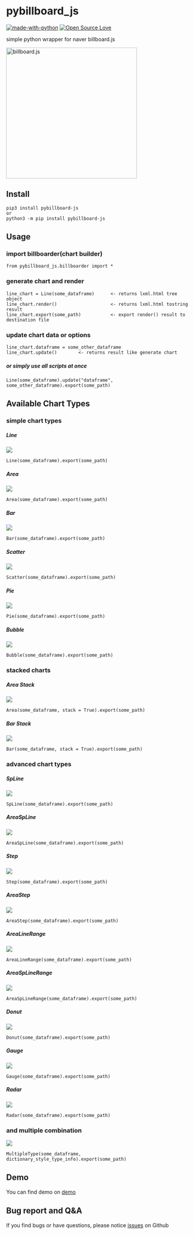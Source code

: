 # pybillboard_js

[![made-with-python](https://img.shields.io/badge/Made%20with-Python-1f425f.svg)](https://www.python.org/)
[![Open Source Love](https://badges.frapsoft.com/os/mit/mit.svg?v=102)](https://github.com/ellerbrock/open-source-badge/)

simple python wrapper for naver billboard.js

[<img src="https://naver.github.io/billboard.js/img/logo/billboard.js.svg" width="350" alt="billboard.js"></img>](https://github.com/naver/billboard.js)

## Install
```
pip3 install pybillboard-js
or
python3 -m pip install pybillboard-js
```

## Usage
### import billboarder(chart builder)
```
from pybillboard_js.billboarder import *
```

### generate chart and render
```
line_chart = Line(some_dataframe)      <- returns lxml.html tree object
line_chart.render()                    <- returns lxml.html tostring result
line_chart.export(some_path)           <- export render() result to destination file
```

### update chart data or options
```
line_chart.dataframe = some_other_dataframe
line_chart.update()        <- returns result like generate chart
```

##### or simply use all scripts at once
```
Line(some_dataframe).update("dataframe", some_other_dataframe).export(some_path)
```

## Available Chart Types
### simple chart types
##### Line
<img src="https://github.com/eseunghwan/pybillboard-js/blob/master/demo/images/Line.png"></img>
```
Line(some_dataframe).export(some_path)
```
##### Area
<img src="https://github.com/eseunghwan/pybillboard-js/blob/master/demo/images/Area.png"></img>
```
Area(some_dataframe).export(some_path)
```
##### Bar
<img src="https://github.com/eseunghwan/pybillboard-js/blob/master/demo/images/Bar.png"></img>
```
Bar(some_dataframe).export(some_path)
```
##### Scatter
<img src="https://github.com/eseunghwan/pybillboard-js/blob/master/demo/images/Scatter.png"></img>
```
Scatter(some_dataframe).export(some_path)
```
##### Pie
<img src="https://github.com/eseunghwan/pybillboard-js/blob/master/demo/images/Pie.png"></img>
```
Pie(some_dataframe).export(some_path)
```
##### Bubble
<img src="https://github.com/eseunghwan/pybillboard-js/blob/master/demo/images/Bubble.png"></img>
```
Bubble(some_dataframe).export(some_path)
```

### stacked charts
##### Area Stack
<img src="https://github.com/eseunghwan/pybillboard-js/blob/master/demo/images/Area_stack.png"></img>
```
Area(some_dataframe, stack = True).export(some_path)
```
##### Bar Stack
<img src="https://github.com/eseunghwan/pybillboard-js/blob/master/demo/images/Bar_stack.png"></img>
```
Bar(some_dataframe, stack = True).export(some_path)
```

### advanced chart types
##### SpLine
<img src="https://github.com/eseunghwan/pybillboard-js/blob/master/demo/images/SpLine.png"></img>
```
SpLine(some_dataframe).export(some_path)
```
##### AreaSpLine
<img src="https://github.com/eseunghwan/pybillboard-js/blob/master/demo/images/AreaSpLine.png"></img>
```
AreaSpLine(some_dataframe).export(some_path)
```
##### Step
<img src="https://github.com/eseunghwan/pybillboard-js/blob/master/demo/images/Step.png"></img>
```
Step(some_dataframe).export(some_path)
```
##### AreaStep
<img src="https://github.com/eseunghwan/pybillboard-js/blob/master/demo/images/AreaStep.png"></img>
```
AreaStep(some_dataframe).export(some_path)
```
##### AreaLineRange
<img src="https://github.com/eseunghwan/pybillboard-js/blob/master/demo/images/AreaLineRange.png"></img>
```
AreaLineRange(some_dataframe).export(some_path)
```
##### AreaSpLineRange
<img src="https://github.com/eseunghwan/pybillboard-js/blob/master/demo/images/AreaSpLineRange.png"></img>
```
AreaSpLineRange(some_dataframe).export(some_path)
```
##### Donut
<img src="https://github.com/eseunghwan/pybillboard-js/blob/master/demo/images/Donut.png"></img>
```
Donut(some_dataframe).export(some_path)
```
##### Gauge
<img src="https://github.com/eseunghwan/pybillboard-js/blob/master/demo/images/Gauge.png"></img>
```
Gauge(some_dataframe).export(some_path)
```
##### Radar
<img src="https://github.com/eseunghwan/pybillboard-js/blob/master/demo/images/Radar.png"></img>
```
Radar(some_dataframe).export(some_path)
```

### and multiple combination
<img src="https://github.com/eseunghwan/pybillboard-js/blob/master/demo/images/MultipleType.png"></img>
```
MultipleType(some_dataframe, dictionary_style_type_info).export(some_path)
```


## Demo
You can find demo on [demo](https://github.com/eseunghwan/pybillboard_js/tree/master/demo)

## Bug report and Q&A
If you find bugs or have questions, please notice [issues](https://github.com/eseunghwan/pybillboard_js/issues) on Github

